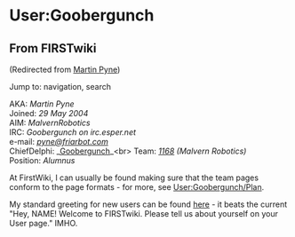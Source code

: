 # User:Goobergunch

## From FIRSTwiki

(Redirected from [Martin Pyne](/index.php?title=Martin_Pyne&redirect=no "Martin Pyne"))

Jump to: navigation, search

AKA: _Martin Pyne_<br>
Joined: _29 May 2004_<br>
AIM: _MalvernRobotics_<br>
IRC: _Goobergunch on irc.esper.net_<br>
e-mail: _[pyne@friarbot.com](mailto:pyne@friarbot.com "mailto:pyne@friarbot.com")_<br>
ChiefDelphi: _[Goobergunch](http://www.chiefdelphi.com/forums/member.php?userid=6936 "http://www.chiefdelphi.com/forums/member.php?userid=6936")_<br>
Team: _[1168](1168 "1168")_ _(Malvern Robotics)_<br>
Position: _Alumnus_

At FirstWiki, I can usually be found making sure that the team pages conform to the page formats - for more, see [User:Goobergunch/Plan](User:Goobergunch/Plan "User:Goobergunch/Plan").

My standard greeting for new users can be found [here](User:Goobergunch/Greeting "User:Goobergunch/Greeting") - it beats the current "Hey, NAME! Welcome to FIRSTwiki. Please tell us about yourself on your User page." IMHO.
